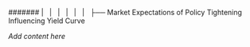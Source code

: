 ####### |   |   |   |   |   |   ├── Market Expectations of Policy Tightening Influencing Yield Curve

*Add content here*